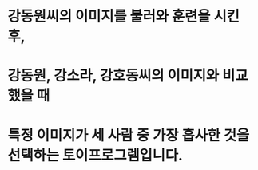 # 강동원씨의 이미지를 불러와 훈련을 시킨 후, 
# 강동원, 강소라, 강호동씨의 이미지와 비교했을 때
# 특정 이미지가 세 사람 중 가장 흡사한 것을 선택하는 토이프로그렘입니다. 
